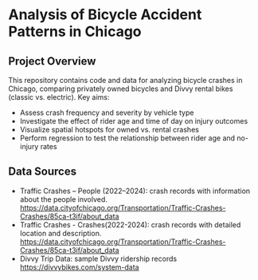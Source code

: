 # Analysis of Bicycle Accident Patterns in Chicago

## Project Overview

This repository contains code and data for analyzing bicycle crashes in Chicago, comparing privately owned bicycles and Divvy rental bikes (classic vs. electric). Key aims:
- Assess crash frequency and severity by vehicle type
- Investigate the effect of rider age and time of day on injury outcomes
- Visualize spatial hotspots for owned vs. rental crashes
- Perform regression to test the relationship between rider age and no-injury rates
  
## Data Sources

- Traffic Crashes – People (2022–2024): crash records with information about the people involved. https://data.cityofchicago.org/Transportation/Traffic-Crashes-Crashes/85ca-t3if/about_data
- Traffic Crashes - Crashes(2022-2024): crash records with detailed location and description. https://data.cityofchicago.org/Transportation/Traffic-Crashes-Crashes/85ca-t3if/about_data
- Divvy Trip Data: sample Divvy ridership records https://divvybikes.com/system-data
